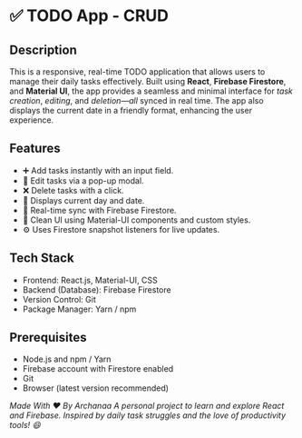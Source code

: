 # ✅ TODO App - CRUD
## Description
This is a responsive, real-time TODO application that allows users to manage their daily tasks effectively. Built using **React**, **Firebase Firestore**, and **Material UI**, the app provides a seamless and minimal interface for _task creation_, _editing_, and _deletion—all_ synced in real time. The app also displays the current date in a friendly format, enhancing the user experience.

## Features
- ➕ Add tasks instantly with an input field.
- 📝 Edit tasks via a pop-up modal.
- ❌ Delete tasks with a click.
- 📅 Displays current day and date.
- 🔄 Real-time sync with Firebase Firestore.
- 🎨 Clean UI using Material-UI components and custom styles.
- ⚙️ Uses Firestore snapshot listeners for live updates.

## Tech Stack
- Frontend: React.js, Material-UI, CSS
- Backend (Database): Firebase Firestore
- Version Control: Git
- Package Manager: Yarn / npm

## Prerequisites
- Node.js and npm / Yarn
- Firebase account with Firestore enabled
- Git
- Browser (latest version recommended)

_Made With ❤️ By Archanaa 
A personal project to learn and explore React and Firebase.
Inspired by daily task struggles and the love of productivity tools! 😄_

